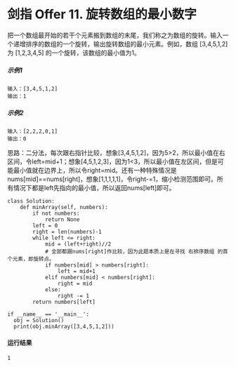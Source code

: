 # 剑指 Offer 11. 旋转数组的最小数字
把一个数组最开始的若干个元素搬到数组的末尾，我们称之为数组的旋转。输入一个递增排序的数组的一个旋转，输出旋转数组的最小元素。例如，数组 [3,4,5,1,2] 为 [1,2,3,4,5] 的一个旋转，该数组的最小值为1。  

##### 示例1
    输入：[3,4,5,1,2]
    输出：1
    
##### 示例2
    输入：[2,2,2,0,1]
    输出：0
    
思路：二分法，每次跟右指针比较，想象[3,4,5,1,2]，因为5>2，所以最小值在右区间，令left=mid+1；想象[4,5,1,2,3]，因为1<3，所以最小值在左区间，但是可能最小值就在边界上，所以令right=mid。还有一种特殊情况是nums[mid]==nums[right]，想象[1,1,1,1,1]，令right-=1，缩小检测范围即可。所有情况下都是left先指向的最小值，所以返回nums[left]即可。

    class Solution:
        def minArray(self, numbers):
            if not numbers:
                return None
            left = 0
            right = len(numbers)-1
            while left <= right:
                mid = (left+right)//2
                # 全部都跟nums[right]作比较，因为此题本质上是在寻找 右排序数组 的首个元素，即旋转点。
                if numbers[mid] > numbers[right]:
                    left = mid+1
                elif numbers[mid] < numbers[right]:
                    right = mid
                else:
                    right -= 1
            return numbers[left]

    if __name__ == '__main__':
      obj = Solution()
      print(obj.minArray([3,4,5,1,2]))
  
 #### 运行结果
    1
